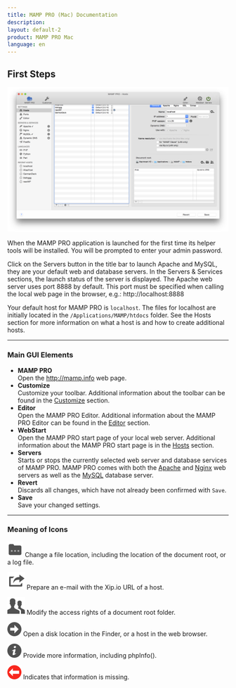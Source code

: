 ```yaml
---
title: MAMP PRO (Mac) Documentation
description: 
layout: default-2
product: MAMP PRO Mac
language: en
---
```


## First Steps

![MAMP](FirstSteps.png)

When the MAMP PRO application is launched for the first time its helper tools will be installed. You will be prompted to enter your admin password.

Click on the Servers button in the title bar to launch Apache and MySQL, they are your default web and database servers. In the Servers & Services sections, the launch status of the server is displayed. The Apache web server uses port 8888 by default. This port must be specified when calling the local web page in the browser, e.g.: http://localhost:8888

Your default host for MAMP PRO is `localhost`. The files for localhost are initially located in the `/Applications/MAMP/htdocs` folder. See the Hosts section for more information on what a host is and how to create additional hosts.

---

### Main GUI Elements


*  **MAMP PRO**  
   Open the http://mamp.info web page.
*  **Customize**  
   Customize your toolbar. Additional information about the toolbar can be found in the [Customize](../Customize/) section.
*  **Editor**  
   Open the MAMP PRO Editor. Additional information about the MAMP PRO Editor can be found in the [Editor](../Editor/)          section.
*  **WebStart**  
   Open the MAMP PRO start page of your local web server.
   Additional information about the MAMP PRO start page is in the [Hosts](../Hosts/Apache) section.
*  **Servers**  
   Starts or stops the currently selected web server and database services of MAMP PRO. MAMP PRO comes with both the            [Apache](../Hosts/Servers-and-Services/Apache) and [Nginx](../Hosts/Servers-and-Services/Nginx) web servers as well as the    [MySQL](../Hosts/Servers-and-Services/MySQL) database server. 
*  **Revert**  
   Discards all changes, which have not already been confirmed with `Save`.
*  **Save**  
   Save your changed settings.

---

### Meaning of Icons

![MAMP](Docs.png) Change a file location, including the location of the document root, or a log file. 

![MAMP](Mail.png) Prepare an e-mail with the Xip.io URL of a host.

![MAMP](Rights.png) Modify the access rights of a document root folder.

![MAMP](BlackArrow.png) Open a disk location in the Finder, or a host in the web browser.

![MAMP](info.png) Provide more information, including phpInfo().

![MAMP](RedArrow.png) Indicates that information is missing.
